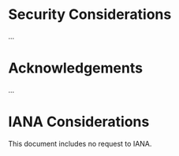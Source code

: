 # Security Considerations

...

# Acknowledgements

...

# IANA Considerations

This document includes no request to IANA.
